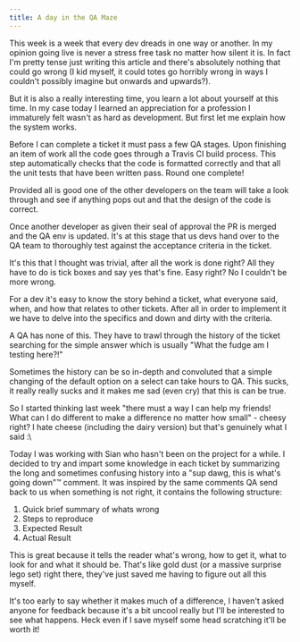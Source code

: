 ```yaml
---
title: A day in the QA Maze
---
```


This week is a week that every dev dreads in one way or another. In my opinion going live is never a stress free task no matter how silent it is. In fact I'm pretty tense just writing this article and there's absolutely nothing that could go wrong (I kid myself, it could totes go horribly wrong in ways I couldn't possibly imagine but onwards and upwards?).

But it is also a really interesting time, you learn a lot about yourself at this time. In my case today I learned an appreciation for a profession I immaturely felt wasn't as hard as development. But first let me explain how the system works.

Before I can complete a ticket it must pass a few QA stages. Upon finishing an item of work all the code goes through a Travis CI build process. This step automatically checks that the code is formatted correctly and that all the unit tests that have been written pass. Round one complete!

Provided all is good one of the other developers on the team will take a look through and see if anything pops out and that the design of the code is correct.

Once another developer as given their seal of approval the PR is merged and the QA env is updated. It's at this stage that us devs hand over to the QA team to thoroughly test against the acceptance criteria in the ticket.

It's this that I thought was trivial, after all the work is done right? All they have to do is tick boxes and say yes that's fine. Easy right? No I couldn't be more wrong.

For a dev it's easy to know the story behind a ticket, what everyone said, when, and how that relates to other tickets. After all in order to implement it we have to delve into the specifics and down and dirty with the criteria.

A QA has none of this. They have to trawl through the history of the ticket  searching for the simple answer which is usually "What the fudge am I testing here?!"

Sometimes the history can be so in-depth and convoluted that a simple changing of the default option on a select can take hours to QA. This sucks, it really really sucks and it makes me sad (even cry) that this is can be true.

So I started thinking last week "there must a way I can help my friends! What can I do different to make a difference no matter how small" - cheesy right? I hate cheese (including the dairy version) but that's genuinely what I said :\

Today I was working with Sian who hasn't been on the project for a while. I decided to try and impart some knowledge in each ticket by summarizing the long and sometimes confusing history into a "sup dawg, this is what's going down"™ comment. It was inspired by the same comments QA send back to us when something is not right, it contains the following structure:

1. Quick brief summary of whats wrong
2. Steps to reproduce
3. Expected Result
4. Actual Result

This is great because it tells the reader what's wrong, how to get it, what to look for and what it should be. That's like gold dust (or a massive surprise lego set) right there, they've just saved me having to figure out all this myself.

It's too early to say whether it makes much of a difference, I haven't asked anyone for feedback because it's a bit uncool really but I'll be interested to see what happens. Heck even if I save myself some head scratching it'll be worth it!
